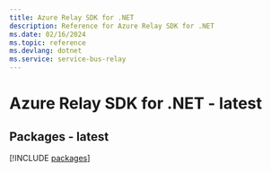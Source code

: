 ```yaml
---
title: Azure Relay SDK for .NET
description: Reference for Azure Relay SDK for .NET
ms.date: 02/16/2024
ms.topic: reference
ms.devlang: dotnet
ms.service: service-bus-relay
---
```

# Azure Relay SDK for .NET - latest
## Packages - latest
[!INCLUDE [packages](relay-index.md)]